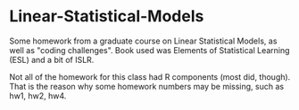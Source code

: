 # Linear-Statistical-Models
Some homework from a graduate course on Linear Statistical Models, as well as "coding challenges". Book used was Elements of Statistical Learning (ESL) and a bit of ISLR.

Not all of the homework for this class had R components (most did, though). That is the reason why some homework numbers may be missing, such as hw1, hw2, hw4.
